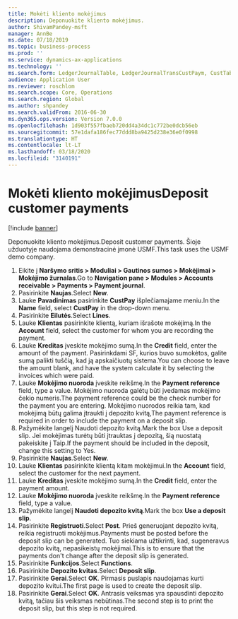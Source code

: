 ```yaml
---
title: Mokėti kliento mokėjimus
description: Deponuokite kliento mokėjimus.
author: ShivamPandey-msft
manager: AnnBe
ms.date: 07/18/2019
ms.topic: business-process
ms.prod: ''
ms.service: dynamics-ax-applications
ms.technology: ''
ms.search.form: LedgerJournalTable, LedgerJournalTransCustPaym, CustTableLookup
audience: Application User
ms.reviewer: roschlom
ms.search.scope: Core, Operations
ms.search.region: Global
ms.author: shpandey
ms.search.validFrom: 2016-06-30
ms.dyn365.ops.version: Version 7.0.0
ms.openlocfilehash: 1d903f557fbaeb720dd4a34dc1c772be0dcb56eb
ms.sourcegitcommit: 57e1dafa186fec77ddd8ba9425d238e36e0f0998
ms.translationtype: HT
ms.contentlocale: lt-LT
ms.lasthandoff: 03/18/2020
ms.locfileid: "3140191"
---
```

# <a name="deposit-customer-payments"></a><span data-ttu-id="09926-103">Mokėti kliento mokėjimus</span><span class="sxs-lookup"><span data-stu-id="09926-103">Deposit customer payments</span></span>

[!include [banner](../../includes/banner.md)]

<span data-ttu-id="09926-104">Deponuokite kliento mokėjimus.</span><span class="sxs-lookup"><span data-stu-id="09926-104">Deposit customer payments.</span></span> <span data-ttu-id="09926-105">Šioje užduotyje naudojama demonstracinė įmonė USMF.</span><span class="sxs-lookup"><span data-stu-id="09926-105">This task uses the USMF demo company.</span></span>

1. <span data-ttu-id="09926-106">Eikite į **Naršymo sritis > Moduliai > Gautinos sumos > Mokėjimai > Mokėjimo žurnalas**.</span><span class="sxs-lookup"><span data-stu-id="09926-106">Go to **Navigation pane > Modules > Accounts receivable > Payments > Payment journal**.</span></span>
2. <span data-ttu-id="09926-107">Pasirinkite **Naujas**.</span><span class="sxs-lookup"><span data-stu-id="09926-107">Select **New**.</span></span>
3. <span data-ttu-id="09926-108">Lauke **Pavadinimas** pasirinkite **CustPay** išplečiamajame meniu.</span><span class="sxs-lookup"><span data-stu-id="09926-108">In the **Name** field, select **CustPay** in the drop-down menu.</span></span>
4. <span data-ttu-id="09926-109">Pasirinkite **Eilutės**.</span><span class="sxs-lookup"><span data-stu-id="09926-109">Select **Lines**.</span></span>
5. <span data-ttu-id="09926-110">Lauke **Klientas** pasirinkite klientą, kuriam išrašote mokėjimą.</span><span class="sxs-lookup"><span data-stu-id="09926-110">In the **Account** field, select the customer for whom you are recording the payment.</span></span>
6. <span data-ttu-id="09926-111">Lauke **Kreditas** įveskite mokėjimo sumą.</span><span class="sxs-lookup"><span data-stu-id="09926-111">In the **Credit** field, enter the amount of the payment.</span></span> <span data-ttu-id="09926-112">Pasirinkdami SF, kurios buvo sumokėtos, galite sumą palikti tuščią, kad ją apskaičiuotų sistema.</span><span class="sxs-lookup"><span data-stu-id="09926-112">You can choose to leave the amount blank, and have the system calculate it by selecting the invoices which were paid.</span></span>  
7. <span data-ttu-id="09926-113">Lauke **Mokėjimo nuoroda** įveskite reikšmę.</span><span class="sxs-lookup"><span data-stu-id="09926-113">In the **Payment reference** field, type a value.</span></span> <span data-ttu-id="09926-114">Mokėjimo nuoroda galėtų būti įvedamas mokėjimo čekio numeris.</span><span class="sxs-lookup"><span data-stu-id="09926-114">The payment reference could be the check number for the payment you are entering.</span></span> <span data-ttu-id="09926-115">Mokėjimo nuorodos reikia tam, kad mokėjimą būtų galima įtraukti į depozito kvitą,</span><span class="sxs-lookup"><span data-stu-id="09926-115">The payment reference is required in order to include the payment on a deposit slip.</span></span>  
8. <span data-ttu-id="09926-116">Pažymėkite langelį Naudoti depozito kvitą.</span><span class="sxs-lookup"><span data-stu-id="09926-116">Mark the box Use a deposit slip.</span></span> <span data-ttu-id="09926-117">Jei mokėjimas turėtų būti įtrauktas į depozitą, šią nuostatą pakeiskite į Taip.</span><span class="sxs-lookup"><span data-stu-id="09926-117">If the payment should be included in the deposit, change this setting to Yes.</span></span>  
9. <span data-ttu-id="09926-118">Pasirinkite **Naujas**.</span><span class="sxs-lookup"><span data-stu-id="09926-118">Select **New**.</span></span>
10. <span data-ttu-id="09926-119">Lauke **Klientas** pasirinkite klientą kitam mokėjimui.</span><span class="sxs-lookup"><span data-stu-id="09926-119">In the **Account** field, select the customer for the next payment.</span></span>
11. <span data-ttu-id="09926-120">Lauke **Kreditas** įveskite mokėjimo sumą.</span><span class="sxs-lookup"><span data-stu-id="09926-120">In the **Credit** field, enter the payment amount.</span></span>
12. <span data-ttu-id="09926-121">Lauke **Mokėjimo nuoroda** įveskite reikšmę.</span><span class="sxs-lookup"><span data-stu-id="09926-121">In the **Payment reference** field, type a value.</span></span>
13. <span data-ttu-id="09926-122">Pažymėkite langelį **Naudoti depozito kvitą**.</span><span class="sxs-lookup"><span data-stu-id="09926-122">Mark the box **Use a deposit slip**.</span></span>
14. <span data-ttu-id="09926-123">Pasirinkite **Registruoti**.</span><span class="sxs-lookup"><span data-stu-id="09926-123">Select **Post**.</span></span> <span data-ttu-id="09926-124">Prieš generuojant depozito kvitą, reikia registruoti mokėjimus.</span><span class="sxs-lookup"><span data-stu-id="09926-124">Payments must be posted before the deposit slip can be generated.</span></span> <span data-ttu-id="09926-125">Tuo siekiama užtikrinti, kad, sugeneravus depozito kvitą, nepasikeistų mokėjimai.</span><span class="sxs-lookup"><span data-stu-id="09926-125">This is to ensure that the payments don't change after the deposit slip is generated.</span></span>  
15. <span data-ttu-id="09926-126">Pasirinkite **Funkcijos**.</span><span class="sxs-lookup"><span data-stu-id="09926-126">Select **Functions**.</span></span>
16. <span data-ttu-id="09926-127">Pasirinkite **Depozito kvitas**.</span><span class="sxs-lookup"><span data-stu-id="09926-127">Select **Deposit slip**.</span></span>
17. <span data-ttu-id="09926-128">Pasirinkite **Gerai**.</span><span class="sxs-lookup"><span data-stu-id="09926-128">Select **OK**.</span></span> <span data-ttu-id="09926-129">Pirmasis puslapis naudojamas kurti depozito kvitui.</span><span class="sxs-lookup"><span data-stu-id="09926-129">The first page is used to create the deposit slip.</span></span>  
18. <span data-ttu-id="09926-130">Pasirinkite **Gerai**.</span><span class="sxs-lookup"><span data-stu-id="09926-130">Select **OK**.</span></span> <span data-ttu-id="09926-131">Antrasis veiksmas yra spausdinti depozito kvitą, tačiau šis veiksmas nebūtinas.</span><span class="sxs-lookup"><span data-stu-id="09926-131">The second step is to print the deposit slip, but this step is not required.</span></span>  


